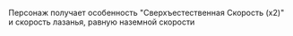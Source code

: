 Персонаж получает особенность "Сверхъестественная Скорость (х2)" и скорость лазанья, равную наземной скорости